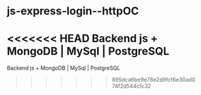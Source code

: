 # js-express-login--httpOC
<<<<<<< HEAD
Backend js + MongoDB | MySql | PostgreSQL
=======
Backend js + MongoDB | MySql | PostgreSQL
>>>>>>> 895dca6be9e78e2d9fcf6e30ad074f2d544c1c32
